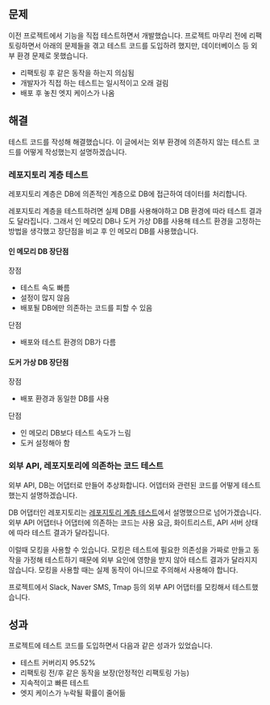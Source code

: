 ## 문제

이전 프로젝트에서 기능을 직접 테스트하면서 개발했습니다. 프로젝트 마무리 전에 리팩토링하면서 아래의 문제들을 겪고 테스트 코드를 도입하려 했지만, 데이터베이스 등 외부 환경 문제로 못했습니다.

- 리팩토링 후 같은 동작을 하는지 의심됨
- 개발자가 직접 하는 테스트는 일시적이고 오래 걸림
- 배포 후 놓친 엣지 케이스가 나옴

## 해결

테스트 코드를 작성해 해결했습니다. 이 글에서는 외부 환경에 의존하지 않는 테스트 코드를 어떻게 작성했는지 설명하겠습니다.

### 레포지토리 계층 테스트

레포지토리 계층은 DB에 의존적인 계층으로 DB에 접근하여 데이터를 처리합니다.

레포지토리 계층을 테스트하려면 실제 DB를 사용해야하고 DB 환경에 따라 테스트 결과도 달라집니다. 그래서 인 메모리 DB나 도커 가상 DB를 사용해 테스트 환경을 고정하는 방법을 생각했고 장단점을 비교 후 인 메모리 DB를 사용했습니다.

#### 인 메모리 DB 장단점

장점

- 테스트 속도 빠름
- 설정이 많지 않음
- 배포될 DB에만 의존하는 코드를 피할 수 있음

단점

- 배포와 테스트 환경의 DB가 다름

#### 도커 가상 DB 장단점

장점

- 배포 환경과 동일한 DB를 사용

단점

- 인 메모리 DB보다 테스트 속도가 느림
- 도커 설정해아 함
  <!-- - 도커 설정 파일 작성이 귀찮음
  - CI에서 테스트 환경 설정에 시간이 걸림 -->

### 외부 API, 레포지토리에 의존하는 코드 테스트

외부 API, DB는 어댑터로 만들어 추상화합니다. 어뎁터와 관련된 코드를 어떻게 테스트 했는지 설명하겠습니다.

DB 어댑터인 레포지토리는 [레포지토리 계층 테스트](#레포지토리-계층-테스트)에서 설명했으므로 넘어가겠습니다. 외부 API 어댑터나 어댑터에 의존하는 코드는 사용 요금, 화이트리스트, API 서버 상태에 따라 테스트 결과가 달라집니다.

이럴때 모킹을 사용할 수 있습니다. 모킹은 테스트에 필요한 의존성을 가짜로 만들고 동작을 가정해 테스트하기 때문에 외부 요인에 영향을 받지 않아 테스트 결과가 달라지지 않습니다. 모킹을 사용할 때는 실제 동작이 아니므로 주의해서 사용해야 합니다.

프로젝트에서 Slack, Naver SMS, Tmap 등의 외부 API 어댑터를 모킹해서 테스트했습니다.

## 성과

프로젝트에 테스트 코드를 도입하면서 다음과 같은 성과가 있었습니다.

- 테스트 커버리지 95.52%
- 리팩토링 전/후 같은 동작을 보장(안정적인 리팩토링 가능)
- 지속적이고 빠른 테스트
- 엣지 케이스가 누락될 확률이 줄어듦
